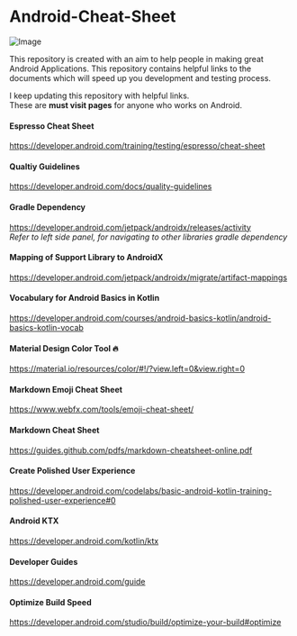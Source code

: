 # Android-Cheat-Sheet  

![Image](https://img.shields.io/badge/version-1.0-blue)

This repository is created with an aim to help people in making great Android Applications.
This repository contains helpful links to the documents which will speed up you development and testing process.

I keep updating this repository with helpful links.  
These are __must visit pages__ for anyone who works on Android.

#### Espresso Cheat Sheet
https://developer.android.com/training/testing/espresso/cheat-sheet

#### Qualtiy Guidelines
https://developer.android.com/docs/quality-guidelines

#### Gradle Dependency  
https://developer.android.com/jetpack/androidx/releases/activity  
*Refer to left side panel, for navigating to other libraries gradle dependency*

#### Mapping of Support Library to AndroidX
https://developer.android.com/jetpack/androidx/migrate/artifact-mappings

#### Vocabulary for Android Basics in Kotlin
https://developer.android.com/courses/android-basics-kotlin/android-basics-kotlin-vocab

#### Material Design Color Tool :fire:
https://material.io/resources/color/#!/?view.left=0&view.right=0

#### Markdown Emoji Cheat Sheet
https://www.webfx.com/tools/emoji-cheat-sheet/

#### Markdown Cheat Sheet
https://guides.github.com/pdfs/markdown-cheatsheet-online.pdf

#### Create Polished User Experience
https://developer.android.com/codelabs/basic-android-kotlin-training-polished-user-experience#0

#### Android KTX
https://developer.android.com/kotlin/ktx

#### Developer Guides
https://developer.android.com/guide

#### Optimize Build Speed
https://developer.android.com/studio/build/optimize-your-build#optimize
